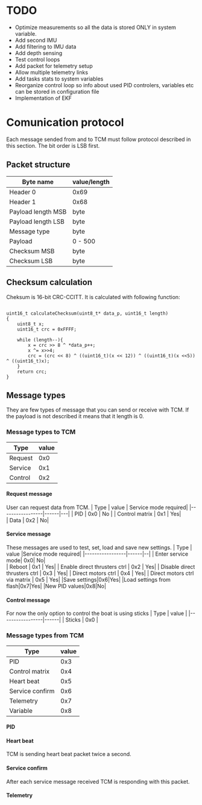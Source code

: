 
# TODO
* Optimize measurements so all the data is stored ONLY in system variable.
* Add second IMU
* Add filtering to IMU data
* Add depth sensing
* Test control loops
* Add packet for telemetry setup
* Allow multiple telemetry links
* Add tasks stats to system variables
* Reorganize control loop so info about used PID controlers, variables etc can be stored in configuration file
* Implementation of EKF 
# Comunication protocol
Each message sended from and to TCM must follow protocol described in this section.
The bit order is LSB first.

## Packet structure


| Byte name        | value/length |
|-----------------|------|
| Header 0        | 0x69   |   
| Header 1        | 0x68   |   
| Payload length MSB |  byte  |  
| Payload length LSB |   byte |
|Message type      | byte|
| Payload|0 - 500|
|Checksum MSB|byte|
|Checksum LSB|byte|

## Checksum calculation


Cheksum is 16-bit CRC-CCITT. It is calculated with following function:
```

uint16_t calculateChecksum(uint8_t* data_p, uint16_t length)
{
    uint8_t x;
    uint16_t crc = 0xFFFF;

    while (length--){
        x = crc >> 8 ^ *data_p++;
        x ^= x>>4;
        crc = (crc << 8) ^ ((uint16_t)(x << 12)) ^ ((uint16_t)(x <<5)) ^ ((uint16_t)x);
    }
    return crc;
}
```

## Message types

They are few types of message that you can send or receive with TCM. If the payload is not described it means that it length is 0.

### Message types to TCM

| Type       | value |
|-----------------|------|
| Request   | 0x0   |   
| Service   | 0x1   |   
| Control    |  0x2  |  

#### Request message
User can request data from TCM. 
| Type       | value | Service mode required|
|-----------------|------|---|
| PID   | 0x0   | No |
| Control matrix   | 0x1   | Yes|   
| Data    |  0x2  | No| 

#### Service message
These messages are used to test, set, load and save new settings.
| Type       | value |Service mode required|
|-----------------|------|--|
| Enter service mode| 0x0|  No|   
| Reboot   | 0x1   |   Yes|
| Enable direct thrusters ctrl   |  0x2  |  Yes|
| Disable direct thrusters ctrl   |  0x3  |   Yes|
| Direct motors ctrl    |  0x4  |  Yes|
| Direct motors ctrl via matrix    |  0x5  |  Yes|
|Save settings|0x6|Yes|
|Load settings from flash|0x7|Yes|
|New PID values|0x8|No|

#### Control message

For now the only option to control the boat is using sticks
| Type       | value |
|-----------------|------|
| Sticks   | 0x0   | 


### Message types from TCM

| Type       | value |
|-----------------|------|
| PID              |  0x3  |   
| Control matrix   |  0x4  |  
| Heart beat       |  0x5  |  
| Service confirm  |  0x6  |  
| Telemetry        |  0x7  | 
| Variable         |  0x8  | 


#### PID 



#### Heart beat 
TCM is sending heart beat packet twice a second.

#### Service confirm
After each service message received TCM is responding with this packet.

#### Telemetry

